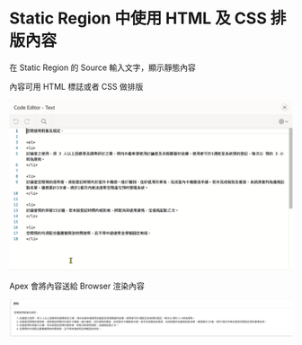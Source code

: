 # Static Region 中使用 HTML 及 CSS 排版內容

在 Static Region 的 Source 輸入文字，顯示靜態內容

內容可用 HTML 標誌或者 CSS 做排版

![](<.gitbook/assets/image (6) (1).png>)

Apex 會將內容送給 Browser 渲染內容

![](<.gitbook/assets/image (2).png>)
